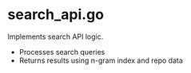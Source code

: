 # search_api.go

Implements search API logic.

- Processes search queries
- Returns results using n-gram index and repo data

